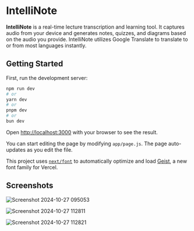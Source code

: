 # IntelliNote

**IntelliNote** is a real-time lecture transcription and learning tool. It captures audio from your device and generates notes, quizzes, and diagrams based on the audio you provide. IntelliNote utilizes Google Translate to translate to or from most languages instantly. 



## Getting Started

First, run the development server:

```bash
npm run dev
# or
yarn dev
# or
pnpm dev
# or
bun dev
```

Open [http://localhost:3000](http://localhost:3000) with your browser to see the result.

You can start editing the page by modifying `app/page.js`. The page auto-updates as you edit the file.

This project uses [`next/font`](https://nextjs.org/docs/app/building-your-application/optimizing/fonts) to automatically optimize and load [Geist](https://vercel.com/font), a new font family for Vercel.

## Screenshots
![Screenshot 2024-10-27 095053](https://github.com/user-attachments/assets/36260ec1-e807-4b0f-9a8e-c69d5c926dc3)

![Screenshot 2024-10-27 112811](https://github.com/user-attachments/assets/c9ac9792-3a53-4672-84d2-88c5dfc092eb)

![Screenshot 2024-10-27 112821](https://github.com/user-attachments/assets/75e5825c-3629-4654-948c-318f241791b4)

